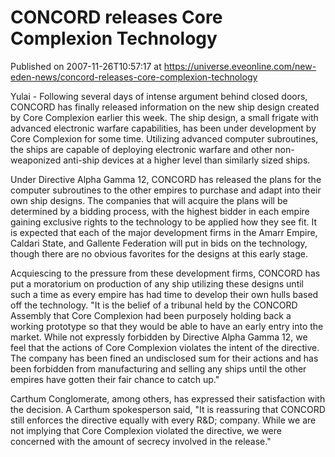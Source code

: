 # CONCORD releases Core Complexion Technology
Published on 2007-11-26T10:57:17 at https://universe.eveonline.com/new-eden-news/concord-releases-core-complexion-technology

Yulai - Following several days of intense argument behind closed doors, CONCORD has finally released information on the new ship design created by Core Complexion earlier this week. The ship design, a small frigate with advanced electronic warfare capabilities, has been under development by Core Complexion for some time. Utilizing advanced computer subroutines, the ships are capable of deploying electronic warfare and other non-weaponized anti-ship devices at a higher level than similarly sized ships. 

Under Directive Alpha Gamma 12, CONCORD has released the plans for the computer subroutines to the other empires to purchase and adapt into their own ship designs. The companies that will acquire the plans will be determined by a bidding process, with the highest bidder in each empire gaining exclusive rights to the technology to be applied how they see fit. It is expected that each of the major development firms in the Amarr Empire, Caldari State, and Gallente Federation will put in bids on the technology, though there are no obvious favorites for the designs at this early stage. 

Acquiescing to the pressure from these development firms, CONCORD has put a moratorium on production of any ship utilizing these designs until such a time as every empire has had time to develop their own hulls based off the technology. "It is the belief of a tribunal held by the CONCORD Assembly that Core Complexion had been purposely holding back a working prototype so that they would be able to have an early entry into the market. While not expressly forbidden by Directive Alpha Gamma 12, we feel that the actions of Core Complexion violates the intent of the directive. The company has been fined an undisclosed sum for their actions and has been forbidden from manufacturing and selling any ships until the other empires have gotten their fair chance to catch up." 

Carthum Conglomerate, among others, has expressed their satisfaction with the decision. A Carthum spokesperson said, "It is reassuring that CONCORD still enforces the directive equally with every R&D; company. While we are not implying that Core Complexion violated the directive, we were concerned with the amount of secrecy involved in the release."
